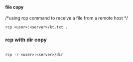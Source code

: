 

#### file copy
/*using rcp command
to receive a file from
a remote host */
```
rcp <user>:<server>/kt.txt .
```

### rcp with dir copy
```

rcp -r <user>:<server>/dir


```